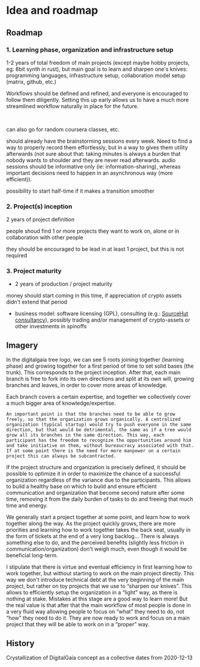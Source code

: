 # Idea and roadmap

## Roadmap



### 1. Learning phase, organization and infrastructure setup

1-2 years of total freedom of main projects (except maybe hobby projects, eg: 8bit synth in rust), but main goal is to learn and sharpen one's knives: programming languages, infrastructure setup, collaboration model setup (matrix, github, etc.)

Workflows should be defined and refined, and everyone is encouraged to follow them diligently. Setting this up early allows us to have a much more streamlined workflow naturally in place for the future.<br>

<br>

can also go for random coursera classes, etc.

should already have the brainstorming sessions every week. Need to find a way to properly record them effortlessly, but in a way to gives them utility afterwards (not sure about that: taking minutes is always a burden that nobody wants to shoulder and they are never read afterwards. audio sessions should be informative only (ie: information-sharing), whereas important decisions need to happen in an asynchronous way (more efficient)).

possibility to start half-time if it makes a transition smoother<br>

### 2. Project(s) inception

2 years of project definition

people shoud find 1 or more projects they want to work on, alone or in collaboration with other people<br>

they should be encouraged to be lead in at least 1 project, but this is not required



### 3. Project maturity

- 2 years of production / project maturity<br>

money should start coming in this time, if appreciation of crypto assets didn't extend that period
- business model: software licensing (GPL), consulting (e.g.: [SourceHut consultancy][srht]), possibly trading and/or management of crypto-assets or other investments in spinoffs

[srht]: https://sourcehut.org/consultancy/


## Imagery

In the digitalgaia tree logo, we can see 5 roots joining together (learning phase) and growing together for a first period of time to set solid bases (the trunk). This corresponds to the project inception. After that, each main branch is free to fork into its own directions and split at its own will, growing branches and leaves, in order to cover more areas of knowledge.

Each branch covers a certain expertise, and together we collectively cover a much bigger area of knowledge/expertise.

    An important point is that the branches need to be able to grow freely, so that the organization grows organically. A centralized organization (typical startup) would try to push everyone in the same direction, but that would be detrimental, the same as if a tree would grow all its branches in the same direction. This way, each participant has the freedom to recognize the opportunities around him and take initiative on them, without bureaucracy associated with that. If at some point there is the need for more manpower on a certain project this can always be subcontracted.



If the project structure and organization is precisely defined, it should be possible to optimize it in order to maximize the chance of a successful organization regardless of the variance due to the participants. This allows to build a healthy base on which to build and ensure efficient communication and organization that become second nature after some time, removing it from the daily burden of tasks to do and freeing that much time and energy.

We generally start a project together at some point, and learn how to work together along the way. As the project quickly grows, there are more priorities and learning how to work together takes the back seat, usually in the form of tickets at the end of a very long backlog… There is always something else to do, and the perceived benefits (slightly less friction in communication/organization) don't weigh much, even though it would be beneficial long-term.

I stipulate that there is virtue and eventual efficiency in first learning how to work together, but without starting to work on the main project directly. This way we don't introduce technical debt at the very beginning of the main project, but rather on toy projects that we use to “sharpen our knives”. This allows to efficiently setup the organization in a “light” way, as there is nothing at stake. Mistakes at this stage are a good way to learn more! But the real value is that after that the main workflow of most people is done in a very fluid way allowing people to focus on “what” they need to do, not “how” they need to do it. They are now ready to work and focus on a main project that they will be able to work on in a “proper” way.


## History

Crystallization of DigitalGaia concept as a collective dates from 2020-12-13
